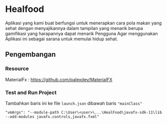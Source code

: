 # Healfood
Aplikasi yang kami buat berfungsi untuk menerapkan cara pola makan yang sehat dengan menyajikannya dalam tampilan yang menarik berupa gamifikasi yang harapannya dapat menarik Pengguna Agar menggunakan Aplikasi ini sebagai sarana untuk memulai hidup sehat.

## Pengembangan 

### Resource

MaterialFx : https://github.com/palexdev/MaterialFX


### Test and Run Project

Tambahkan baris ini ke file ```launch.json``` dibawah baris ```"mainClass"```

```
"vmArgs": "--module-path C:\User\<user>\...\HealFood\javafx-sdk-11\lib --add-modules javafx.controls,javafx.fxml"
```